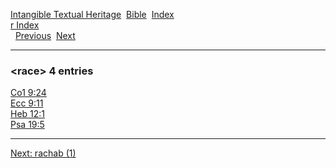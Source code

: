 [Intangible Textual Heritage](../../index)  [Bible](../index) 
[Index](index)   
[r Index](_r_)  
  [Previous](c09086)  [Next](c09088) 

------------------------------------------------------------------------

### &lt;race&gt; 4 entries

[Co1 9:24](../kjv/co1009.htm#024)  
[Ecc 9:11](../kjv/ecc009.htm#011)  
[Heb 12:1](../kjv/heb012.htm#001)  
[Psa 19:5](../kjv/psa019.htm#005)  

------------------------------------------------------------------------

[Next: rachab (1)](c09088)
